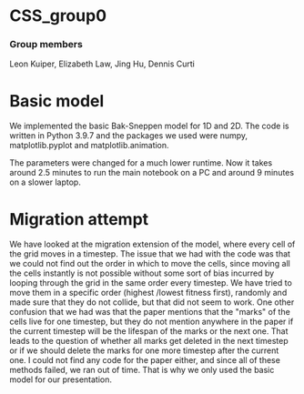 # CSS_group0

### Group members
Leon Kuiper, Elizabeth Law, Jing Hu, Dennis Curti

# Basic model
We implemented the basic Bak-Sneppen model for 1D and 2D. The code is written in Python 3.9.7 and the packages we used were numpy, matplotlib.pyplot and matplotlib.animation.

The parameters were changed for a much lower runtime. Now it takes around 2.5 minutes to run the main notebook on a PC and around 9 minutes on a slower laptop.

# Migration attempt
We have looked at the migration extension of the model, where every cell of the grid moves in a timestep. The issue that we had with the code was that we could not find out the order in which to move the cells, since moving all the cells instantly is not possible without some sort of bias incurred by looping through the grid in the same order every timestep. We have tried to move them in a specific order (highest /lowest fitness first), randomly and made sure that they do not collide, but that did not seem to work. One other confusion that we had was that the paper mentions that the "marks" of the cells live for one timestep, but they do not mention anywhere in the paper if the current timestep will be the lifespan of the marks or the next one. That leads to the question of whether all marks get deleted in the next timestep or if we should delete the marks for one more timestep after the current one. I could not find any code for the paper either, and since all of these methods failed, we ran out of time. That is why we only used the basic model for our presentation.
